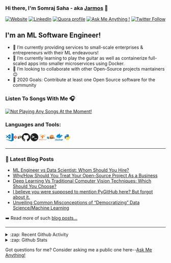 ### Hi there, I'm Somraj Saha - aka [Jarmos][website] 👋

[![Website](https://img.shields.io/website?label=Website&style=flat-square&url=https%3A%2F%2Fjarmos.netlify.app&logo=netlify&color=00C7B7)](https://jarmos.netlify.app) [![LinkedIn](https://img.shields.io/static/v1?label=LinkedIn&message=Connect&color=0077B5&style=flat-square&logo=linkedin)](https://www.linkedin.com/in/jarmos/) [![Quora profile](https://img.shields.io/static/v1?label=Quora&message=QnA&color=B92B27&style=flat-square&logo=quora)](https://www.quora.com/profile/Somraj-Saha-3) [![Ask Me Anything !](https://img.shields.io/badge/Ask%20me-anything-1abc9c.svg)](https://github.com/Jarmos-san/ama) [![Twitter Follow](https://img.shields.io/twitter/follow/jarmosan?color=1DA1F2&logo=twitter&style=social)](https://twitter.com/intent/follow?original_referer=https%3A%2F%2Fgithub.com%2FJarmosan&screen_name=jarmosan)

## I'm an ML Software Engineer!

- 🔭 I’m currently providing services to small-scale enterprises & entrepreneurs with their ML endeavours!
- 🌱 I’m currently learning to play the guitar as well as containerize full-scaled apps into smaller microservices using Docker.
- 👯 I’m looking to collaborate with other Open-Source projects mantainers :wink:
- 🥅 2020 Goals: Contribute at least one Open Source software for the community

### Listen To Songs With Me 🎧

[![Not Playing Any Songs At the Moment!](https://novatorem.jarmos.vercel.app/api/spotify)](https://open.spotify.com/user/jarmos-san)
<!--
### Connect with me:

[<img align="left" alt="codeSTACKr.com" width="22px" src="https://raw.githubusercontent.com/iconic/open-iconic/master/svg/globe.svg" />][website]
[<img align="left" alt="codeSTACKr | YouTube" width="22px" src="https://cdn.jsdelivr.net/npm/simple-icons@v3/icons/youtube.svg" />][youtube]
[<img align="left" alt="codeSTACKr | Twitter" width="22px" src="https://cdn.jsdelivr.net/npm/simple-icons@v3/icons/twitter.svg" />][twitter]
[<img align="left" alt="codeSTACKr | LinkedIn" width="22px" src="https://cdn.jsdelivr.net/npm/simple-icons@v3/icons/linkedin.svg" />][linkedin]
[<img align="left" alt="codeSTACKr | Instagram" width="22px" src="https://cdn.jsdelivr.net/npm/simple-icons@v3/icons/instagram.svg" />][instagram]

<br />
-->
### Languages and Tools:

[<img align="left" alt="Visual Studio Code" width="26px" src="https://raw.githubusercontent.com/github/explore/80688e429a7d4ef2fca1e82350fe8e3517d3494d/topics/visual-studio-code/visual-studio-code.png" />](https://code.visualstudio.com/)
[<img align="left" alt="Git" width="26px" src="https://raw.githubusercontent.com/github/explore/80688e429a7d4ef2fca1e82350fe8e3517d3494d/topics/git/git.png" />](https://git-scm.com/)
[<img align="left" alt="GitHub" width="26px" src="https://raw.githubusercontent.com/github/explore/78df643247d429f6cc873026c0622819ad797942/topics/github/github.png" />](https://github.com)
[<img align="left" alt="Terminal" width="26px" src="https://raw.githubusercontent.com/github/explore/80688e429a7d4ef2fca1e82350fe8e3517d3494d/topics/terminal/terminal.png" />](http://zsh.sourceforge.net/)
[<img align="left" alt="Tensorflow" width="26px" src="https://raw.githubusercontent.com/github/explore/80688e429a7d4ef2fca1e82350fe8e3517d3494d/topics/tensorflow/tensorflow.png" />](https://www.tensorflow.org/)
[<img align="left" alt="Scikit-Learn" width="26px" src="https://raw.githubusercontent.com/github/explore/80688e429a7d4ef2fca1e82350fe8e3517d3494d/topics/scikit-learn/scikit-learn.png" />](https://scikit-learn.org/)
[<img align="left" alt="Docker" width="26px" src="https://raw.githubusercontent.com/github/explore/80688e429a7d4ef2fca1e82350fe8e3517d3494d/topics/docker/docker.png" />](https://www.docker.com/)
[<img align="left" alt="Python" width="26px" src="https://raw.githubusercontent.com/github/explore/80688e429a7d4ef2fca1e82350fe8e3517d3494d/topics/python/python.png" />](https://www.python.org/)

<br />
<br />

---

### 📕 Latest Blog Posts

<!-- BLOG-POST-LIST:START -->
- [ML Engineer vs Data Scientist: Whom Should You Hire?](https://towardsdatascience.com/ml-engineer-vs-data-scientist-53c047666739?source=rss-dc888a4b021e------2)
- [Why/How Should You Treat Your Open-Source Project As a Business](https://medium.com/@jarmos/reasons-to-treat-your-oss-project-as-a-business-d47ccb6a9ed7?source=rss-dc888a4b021e------2)
- [Deep Learning Vs Traditional Computer Vision Techniques: Which Should You Choose?](https://medium.com/discover-computer-vision/deep-learning-vs-traditional-techniques-a-comparison-a590d66b63bd?source=rss-dc888a4b021e------2)
- [I believe you were supposed to mention PyGitHub here? But forgot about it.](https://medium.com/@jarmos/i-believe-you-were-supposed-to-mention-pygithub-here-but-forgot-about-it-bab99ddd96c8?source=rss-dc888a4b021e------2)
- [Unveiling Common Misconceptions of “Democratizing” Data Science/Machine Learning](https://towardsdatascience.com/unveiling-common-misconceptions-of-democratizing-data-science-machine-learning-28fcbedf2811?source=rss-dc888a4b021e------2)
<!-- BLOG-POST-LIST:END -->

➡️ Read more of such [blog posts...](https://jarmos.netlify.app)

---

<details>
  <summary>:zap: Recent Github Activity</summary>

<!--START_SECTION:activity-->
1. ❗️ Opened issue [#35](https://github.com/Jarmos-san/blog/issues/35) in [Jarmos-san/blog](https://github.com/Jarmos-san/blog)
2. 🎉 Merged PR [#34](https://github.com/Jarmos-san/blog/pull/34) in [Jarmos-san/blog](https://github.com/Jarmos-san/blog)
3. 💪 Opened PR [#34](https://github.com/Jarmos-san/blog/pull/34) in [Jarmos-san/blog](https://github.com/Jarmos-san/blog)
4. 🎉 Merged PR [#33](https://github.com/Jarmos-san/blog/pull/33) in [Jarmos-san/blog](https://github.com/Jarmos-san/blog)
5. 💪 Opened PR [#33](https://github.com/Jarmos-san/blog/pull/33) in [Jarmos-san/blog](https://github.com/Jarmos-san/blog)
<!--END_SECTION:activity-->

</details>

<details>
  <summary>:zap: Github Stats</summary>

  <img align="left" alt="Jarmos's Github Stats" src="https://github-readme-stats.jarmos.vercel.app/api?username=Jarmos-san&show_icons=true&hide_border=true" />

</details>

Got questions for me? Consider asking me a public one here--[Ask Me Anything!](https://github.com/Jarmos-san/ama)

[website]: https://jarmos.netlify.app
[twitter]: https://twitter.com/jarmosan
[instagram]: https://www.instagram.com/jarmos.san/
[linkedin]: https://www.linkedin.com/in/jarmos/
